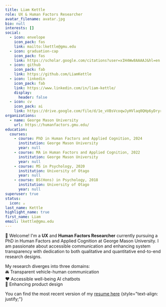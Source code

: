 ```yaml
---
title: Liam Kettle
role: UX & Human Factors Researcher
avatar_filename: avatar.jpg
bio: null
interests: []
social:
  - icon: envelope
    icon_pack: fas
    link: mailto:lkettle@gmu.edu
  - icon: graduation-cap
    icon_pack: fas
    link: https://scholar.google.com/citations?user=xIH4Ww8AAAAJ&hl=en
  - icon: github
    icon_pack: fab
    link: https://github.com/LiamKettle
  - icon: linkedin
    icon_pack: fab
    link: https://www.linkedin.com/in/liam-kettle/
    display:
      header: false
  - icon: cv
    icon_pack: ai
    link: https://drive.google.com/file/d/1e_vVBsVcoqwJyHVlaq0QHp6yDryrn72l/view?usp=sharing
organizations:
  - name: George Mason University
    url: https://humanfactors.gmu.edu/
education:
  courses:
    - course: PhD in Human Factors and Applied Cognition, 2024
      institution: George Mason University
      year: null
    - course: MA in Human Factors and Applied Cognition, 2022
      institution: George Mason University
      year: null
    - course: MS in Psychology, 2020
      institution: University of Otago
      year: null
    - course: BS(Hons) in Psychology, 2018
      institution: University of Otago
      year: null
superuser: true
status:
  icon: ☕️
last_name: Kettle
highlight_name: true
first_name: Liam
email: lkettle@gmu.edu
---
```

:wave: Welcome! I'm a **UX** and **Human Factors Researcher** currently pursuing a PhD in Human Factors and Applied Cognition at George Mason University. I am passionate about accessible communication and enhancing system transparency with dedication to both qualitative and quantitative end-to-end research designs.

My research diverges into three domains: <br>
:oncoming_automobile: Transparent vehicle-human communication <br>
:heart: Accessible well-being AI chatbots <br>
:iphone:  Enhancing product design

You can find the most recent version of my [resume here](https://drive.google.com/file/d/1e_vVBsVcoqwJyHVlaq0QHp6yDryrn72l/view?usp=sharing)
{style="text-align: justify;"}
